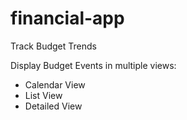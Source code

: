 # financial-app

Track Budget Trends

Display Budget Events in multiple views:
- Calendar View
- List View
- Detailed View

